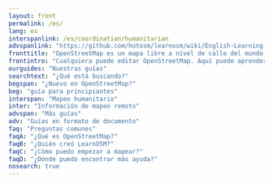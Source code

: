 ```yaml
---
layout: front
permalink: /es/
lang: es
interspanlink: /es/coordination/humanitarian
advspanlink: "https://github.com/hotosm/learnosm/wiki/English-Learning-Guides/"
fronttitle: "OpenStreetMap es un mapa libre a nivel de calle del mundo, creado por una comunidad creciente de cartógrafos."
frontintro: "Cualquiera puede editar OpenStreetMap. Aquí puede aprender cómo hacer eso. LearnOSM proporciona guías paso a paso fáciles de entender, para empezar a contribuir en OpenStreetMap y utilizar OpenStreetMap o utilizar los datos de OpenStreetMap. Si está interesado en dar un taller de OpenStreetMap, eche un vistazo a los recursos LearnOSM para entrenador."
ourguides: "Nuestras guías"
searchtext: "¿Qué está buscando?"
begspan: "¿Nuevo en OpenStreetMap?"
beg: "guía para principiantes"
interspan: "Mapeo humanitario"
inter: "Información de mapeo remoto"
advspan: "Más guías"
adv: "Guías en formato de documento"
faq: "Preguntas comunes"
faqA: "¿Qué es OpenStreetMap?"
faqB: "¿Quién creó LearnOSM?"
faqC: "¿Cómo puedo empezar a mapear?"
faqD: "¿Dónde puedo encontrar más ayuda?"
nosearch: true
---
```

